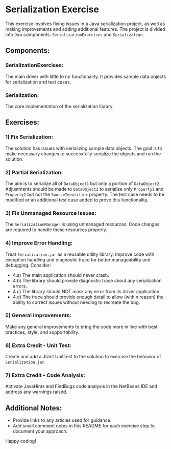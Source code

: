 # Serialization Exercise

This exercise involves fixing issues in a Java serialization project, as well as making improvements and adding additional features. The project is divided into two components: `SerializationExercises` and `Serialization`.

## Components:

### SerializationExercises:
The main driver with little to no functionality. It provides sample data objects for serialization and test cases.

### Serialization:
The core implementation of the serialization library.

## Exercises:

### 1) Fix Serialization:
The solution has issues with serializing sample data objects. The goal is to make necessary changes to successfully serialize the objects and run the solution.

### 2) Partial Serialization:
The aim is to serialize all of `DataObject1` but only a portion of `DataObject2`. Adjustments should be made to `DataObject2` to serialize only `Property1` and `Property2` but not the `SourceIdentifier` property. The test case needs to be modified or an additional test case added to prove this functionality.

### 3) Fix Unmanaged Resource Issues:
The `SerializationManager` is using unmanaged resources. Code changes are required to handle these resources properly.

### 4) Improve Error Handling:
Treat `Serialization.jar` as a reusable utility library. Improve code with exception handling and diagnostic trace for better manageability and debugging. Consider:
   - 4.a) The main application should never crash.
   - 4.b) The library should provide diagnostic trace about any serialization errors.
   - 4.c) The library should NOT mask any error from its driver application.
   - 4.d) The trace should provide enough detail to allow (within reason) the ability to correct issues without needing to recreate the bug.

### 5) General Improvements:
Make any general improvements to bring the code more in line with best practices, style, and supportability.

### 6) Extra Credit - Unit Test:
Create and add a JUnit UnitTest to the solution to exercise the behavior of `Serialization.jar`.

### 7) Extra Credit - Code Analysis:
Activate JavaHints and FindBugs code analysis in the NetBeans IDE and address any warnings raised.

## Additional Notes:
- Provide links to any articles used for guidance.
- Add small comment notes in this README for each exercise step to document your approach.

Happy coding!